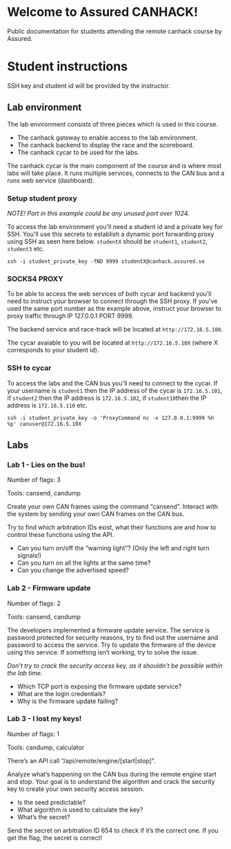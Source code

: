 # Welcome to Assured CANHACK!
Public documentation for students attending the remote canhack course by Assured.

# Student instructions
SSH key and student id will be provided by the instructor. 

## Lab environment
The lab environment consists of three pieces which is used in this course. 

 - The canhack gateway to enable access to the lab environment.
 - The canhack backend to display the race and the scoreboard. 
 - The canhack cycar to be used for the labs.
 
The canhack cycar is the main component of the course and is where most labs will take place. It runs multiple services, connects to the CAN bus and a runs web service (dashboard). 

### Setup student proxy
*NOTE! Port in this example could be any unused port over 1024.*

To access the lab environment you'll need a student id and a private key for SSH. You'll use this secrets to establish a dynamic port forwarding proxy using SSH as seen here below. `studentX` should be `student1`, `student2`, `student3` etc.
```
ssh -i student_private_key -fND 9999 studentX@canhack.assured.se 
```

### SOCKS4 PROXY
To be able to access the web services of both cycar and backend you'll need to instruct your browser to connect through the SSH proxy. If you've used the same port number as the example above, instruct your browser to proxy traffic through IP 127.0.0.1 PORT 9999. 

The backend service and race-track will be located at `http://172.16.5.100`.

The cycar avaiable to you will be located at `http://172.16.5.10X` (where X corresponds to your student id).

### SSH to cycar
To access the labs and the CAN bus you'll need to connect to the cycar. If your username is `student1` then the IP address of the cycar is `172.16.5.101`, if `student2` then the IP address is `172.16.5.102`, if `student10`then the IP address is `172.16.5.110` etc.
```
ssh -i student_private_key -o 'ProxyCommand nc -x 127.0.0.1:9999 %h %p' canuser@172.16.5.10X
```

## Labs
### Lab 1 - Lies on the bus!
Number of flags: 3

Tools: cansend, candump

Create your own CAN frames using the command “cansend”. Interact with the system by sending your own CAN frames on the CAN bus.

Try to find which arbitration IDs exist, what their functions are and how to control these functions using the API.

 - Can you turn on/off the “warning light”? (Only the left and right turn signals!)
 - Can you turn on all the lights at the same time? 
 - Can you change the advertised speed?


### Lab 2 - Firmware update
Number of flags: 2

Tools: cansend, candump

The developers implemented a firmware update service. The service is password protected for security reasons, try to find out the username and password to access the service. Try to update the firmware of the device using this service. If something isn’t working, try to solve the issue.

*Don’t try to crack the security access key, as it shouldn’t be possible within the lab time.*

 - Which TCP port is exposing the firmware update service?
 - What are the login credentials?
 - Why is the firmware update failing?

### Lab 3 - I lost my keys!
Number of flags: 1

Tools: candump, calculator 

There’s an API call “/api/remote/engine/[start|stop]”.

Analyze what’s happening on the CAN bus during the remote engine start and stop. Your goal is to understand the algorithm and crack the security key to create your own security access session.

 - Is the seed predictable?
 - What algorithm is used to calculate the key?
 - What’s the secret?

Send the secret on arbitration ID 654 to check if it’s the correct one.
If you get the flag, the secret is correct!
